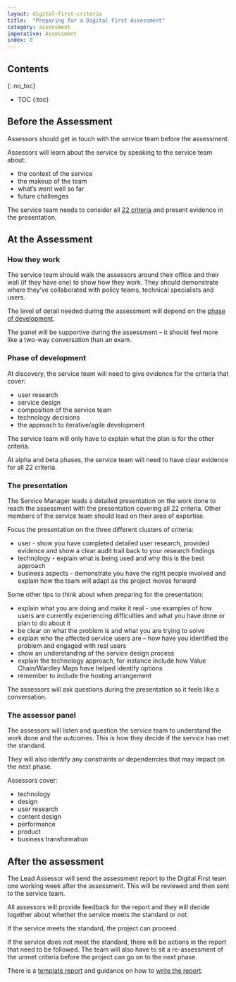 ```yaml
---
layout: digital-first-criteria
title:  "Preparing for a Digital First Assessment"
category: assessment
imperative: Assessment
index: 0
---
```


## Contents
{:.no_toc}
* TOC
{:toc}
<!--TOC max3-->

## Before the Assessment

Assessors should get in touch with the service team before the assessment.

Assessors will learn about the service by speaking to the service team about:

* the context of the service
* the makeup of the team
* what’s went well so far
* future challenges

The service team needs to consider all [22 criteria](/standards/digital-first/) and present evidence in the presentation.

## At the Assessment

### How they work

The service team should walk the assessors around their office and their wall (if they have one) to show how they work. They should demonstrate where they’ve collaborated with policy teams, technical specialists and users.

The level of detail needed during the assessment will depend on the [phase of development](/assessments/agile-overview).

The panel will be supportive during the assessment – it should feel more like a two-way conversation than an exam.

### Phase of development

At discovery, the service team will need to give evidence for the criteria that cover:

* user research
* service design
* composition of the service team
* technology decisions
* the approach to iterative/agile development

The service team will only have to explain what the plan is for the other criteria.

At alpha and beta phases, the service team will need to have clear evidence for all 22 criteria.

### The presentation

The Service Manager leads a detailed presentation on the work done to reach the assessment with the presentation covering all 22 criteria. Other members of the service team should lead on their area of expertise.

Focus the presentation on the three different clusters of criteria:

* user - show you have completed detailed user research, provided evidence and show a clear audit trail back to your research findings
* technology - explain what is being used and why this is the best approach
* business aspects - demonstrate you have the right people involved and explain how the team will adapt as the project moves forward

Some other tips to think about when preparing for the presentation:

* explain what you are doing and make it real - use examples of how users are currently experiencing difficulties and what you have done or plan to do about it
* be clear on what the problem is and what you are trying to solve
* explain who the affected service users are – how have you identified the problem and engaged with real users
* show an understanding of the service design process
* explain the technology approach, for instance include how Value Chain/Wardley Maps have helped identify options
* remember to include the hosting arrangement

The assessors will ask questions during the presentation so it feels like a conversation.

### The assessor panel

The assessors will listen and question the service team to understand the work done and the outcomes. This is how they decide if the service has met the standard.  

They will also identify any constraints or dependencies that may impact on the next phase.

Assessors cover:

* technology
* design
* user research
* content design
* performance
* product
* business transformation

## After the assessment

The Lead Assessor will send the assessment report to the Digital First team one working week after the assessment. This will be reviewed and then sent to the service team.

All assessors will provide feedback for the report and they will decide together about whether the service meets the standard or not.

If the service meets the standard, the project can proceed.

If the service does not meet the standard, there will be actions in the report that need to be followed. The team will also have to sit a re-assessment of the unmet criteria before the project can go on to the next phase.

There is a [template report](/Assessment_report_template.docx) and guidance on how to [write the report](/assessments/assessment-guide-to-writing-the-report). 			

